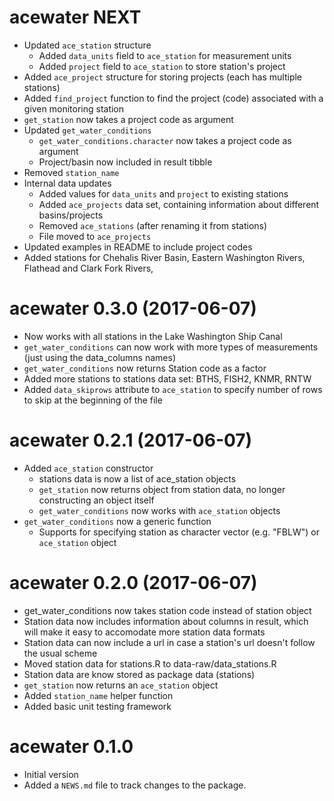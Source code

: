 # acewater NEXT

* Updated `ace_station` structure
    * Added `data_units` field to `ace_station` for measurement units
    * Added `project` field to `ace_station` to store station's project
* Added `ace_project` structure for storing projects (each has multiple stations)
* Added `find_project` function to find the project (code) associated with a given monitoring station
* `get_station` now takes a project code as argument
* Updated `get_water_conditions`
    * `get_water_conditions.character` now takes a project code as argument
    * Project/basin now included in result tibble
* Removed `station_name`
* Internal data updates
    * Added values for `data_units` and `project` to existing stations
    * Added `ace_projects` data set, containing information about different basins/projects
    * Removed `ace_stations` (after renaming it from stations)
    * File moved to `ace_projects`
* Updated examples in README to include project codes
* Added stations for Chehalis River Basin, Eastern Washington Rivers, Flathead and Clark Fork Rivers, 


# acewater 0.3.0 (2017-06-07)

* Now works with all stations in the Lake Washington Ship Canal
* `get_water_conditions` can now work with more types of measurements (just using the data_columns names)
* `get_water_conditions` now returns Station code as a factor
* Added more stations to stations data set: BTHS, FISH2, KNMR, RNTW
* Added `data_skiprows` attribute to `ace_station` to specify number of rows to skip at the beginning of the file


# acewater 0.2.1 (2017-06-07)

* Added `ace_station` constructor
    * stations data is now a list of ace_station objects
    * `get_station` now returns object from station data, no longer constructing an object itself
    * `get_water_conditions` now works with `ace_station` objects
* `get_water_conditions` now a generic function
    * Supports for specifying station as character vector (e.g. "FBLW") or `ace_station` object


# acewater 0.2.0 (2017-06-07)

* get_water_conditions now takes station code instead of station object
* Station data now includes information about columns in result, which will make it easy to accomodate more station data formats
* Station data can now include a url in case a station's url doesn't follow the usual scheme
* Moved station data for stations.R to data-raw/data_stations.R
* Station data are know stored as package data (stations)
* `get_station` now returns an `ace_station` object
* Added `station_name` helper function
* Added basic unit testing framework


# acewater 0.1.0

* Initial version
* Added a `NEWS.md` file to track changes to the package.
